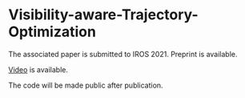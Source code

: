 # Visibility-aware-Trajectory-Optimization

The associated paper is submitted to IROS 2021. Preprint is available.

 [Video](https://youtu.be/PhhrOBx54YY) is available.


The code will be made public after publication.


